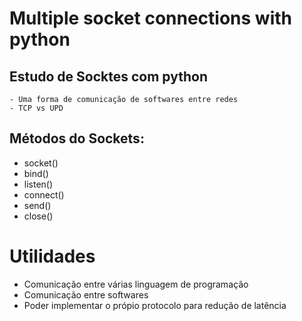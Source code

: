 # Multiple socket connections with python

## Estudo de Socktes com python
    - Uma forma de comunicação de softwares entre redes
    - TCP vs UPD


## Métodos do Sockets:
* socket()
* bind()
* listen()
* connect()
* send()
* close()

# Utilidades 
* Comunicação entre várias linguagem de programação
* Comunicação entre softwares
* Poder implementar o própio protocolo para redução de latência
